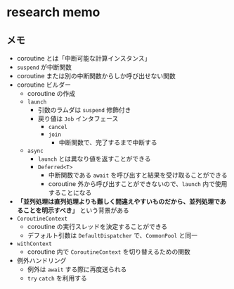# research memo

## メモ

* coroutine とは「中断可能な計算インスタンス」
* `suspend` が中断関数
 * coroutine または別の中断関数からしか呼び出せない関数
* coroutine ビルダー
  * coroutine の作成
  * `launch`
    * 引数のラムダは `suspend` 修飾付き
    * 戻り値は `Job` インタフェース
      * `cancel`
      * `join`
        * 中断関数で、完了するまで中断する
  * `async`
    * `launch` とは異なり値を返すことができる
    * `Deferred<T>`
      * 中断関数である `await` を呼び出すと結果を受け取ることができる
      * coroutine 外から呼び出すことができないので、`launch` 内で使用することになる
* **「並列処理は直列処理よりも難しく間違えやすいものだから、並列処理であることを明示すべき」** という背景がある
* `CoroutineContext`
  * coroutine の実行スレッドを決定することができる
  * デフォルト引数は `DefaultDispatcher` で、`CommonPool` と同一
* `withContext`
  * coroutine 内で `CoroutineContext` を切り替えるための関数
* 例外ハンドリング
  * 例外は `await` する際に再度送られる
  * `try` `catch` を利用する
